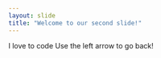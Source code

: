 ```yaml
---
layout: slide
title: "Welcome to our second slide!"
---
```

I love to code
Use the left arrow to go back!
